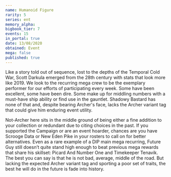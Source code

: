 ```yaml
---
name: Humanoid Figure
rarity: 5
series: ent
memory_alpha:
bigbook_tier: 7
events: 15
in_portal: true
date: 13/08/2020
obtained: Event
mega: false
published: true
---
```


Like a story told out of sequence, lost to the depths of the Temporal Cold War, Scott Darkula emerged from the 28th century with stats that look more like 2019. We look to the recurring mega crew to be the exemplary performer for our efforts of participating every week. Some have been excellent, some have been dire. Some make up for middling numbers with a must-have ship ability or find use in the gauntlet. Shadowy Bastard has none of that and, despite bearing Archer's face, lacks the Archer variant tag that could give him enduring event utility.

Not-Archer here sits in the middle ground of being either a fine addition to your collection or redundant due to citing choices in the past. If you supported the Campaign or are an event hoarder, chances are you have Scrooge Data or New Eden Pike in your rosters to call on for better alternatives. Even as a rare example of a DIP main mega recurring, Future Guy still doesn’t quite stand high enough to beat previous mega rewards that share his skillset: Picard And Number One and Timekeeper Tenavik. The best you can say is that he is not bad, average, middle of the road. But lacking the expected Archer variant tag and sporting a poor set of traits, the best he will do in the future is fade into history.
